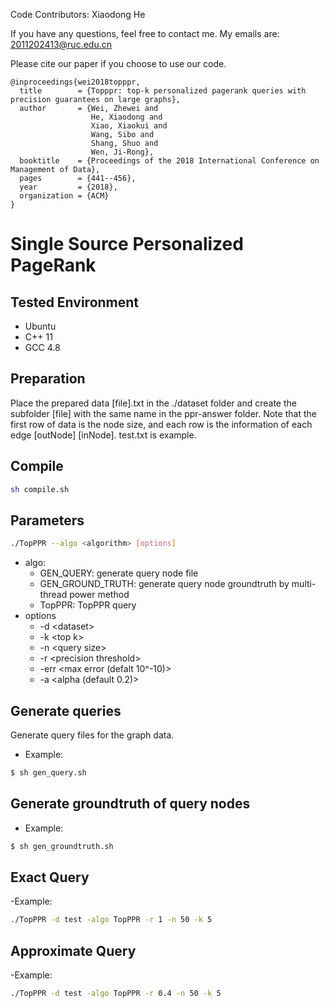 Code Contributors: Xiaodong He

If you have any questions, feel free to contact me. My emails are: 2011202413@ruc.edu.cn

Please cite our paper if you choose to use our code. 

```
@inproceedings{wei2018topppr,
  title        = {Topppr: top-k personalized pagerank queries with precision guarantees on large graphs},
  author       = {Wei, Zhewei and
                  He, Xiaodong and
                  Xiao, Xiaokui and
                  Wang, Sibo and
                  Shang, Shuo and
                  Wen, Ji-Rong},
  booktitle    = {Proceedings of the 2018 International Conference on Management of Data},
  pages        = {441--456},
  year         = {2018},
  organization = {ACM}
}
```

# Single Source Personalized PageRank

## Tested Environment
- Ubuntu
- C++ 11
- GCC 4.8

## Preparation
Place the prepared data [file].txt in the ./dataset folder and create the subfolder [file] with the same name in the ppr-answer folder. Note that the first row of data is the node size, and each row is the information of each edge [outNode] [inNode]. test.txt is example.

## Compile
```sh
sh compile.sh
```

## Parameters
```sh
./TopPPR --algo <algorithm> [options]
```
- algo:
    - GEN_QUERY: generate query node file
    - GEN_GROUND_TRUTH: generate query node groundtruth by multi-thread power method
    - TopPPR: TopPPR query
- options
    - -d \<dataset\>
    - -k \<top k\>
    - -n \<query size\>
    - -r \<precision threshold\>
    - -err \<max error (defalt 10^-10)\>
    - -a \<alpha (default 0.2)\>

## Generate queries
Generate query files for the graph data. 

- Example:

```sh
$ sh gen_query.sh
```

## Generate groundtruth of query nodes

- Example:

```sh
$ sh gen_groundtruth.sh
```

## Exact Query

-Example:

```sh
./TopPPR -d test -algo TopPPR -r 1 -n 50 -k 5
```

## Approximate Query

-Example:

```sh
./TopPPR -d test -algo TopPPR -r 0.4 -n 50 -k 5
```